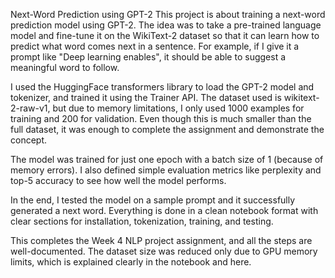 Next-Word Prediction using GPT-2
This project is about training a next-word prediction model using GPT-2. The idea was to take a pre-trained language model and fine-tune it on the WikiText-2 dataset so that it can learn how to predict what word comes next in a sentence. For example, if I give it a prompt like "Deep learning enables", it should be able to suggest a meaningful word to follow.

I used the HuggingFace transformers library to load the GPT-2 model and tokenizer, and trained it using the Trainer API. The dataset used is wikitext-2-raw-v1, but due to memory limitations, I only used 1000 examples for training and 200 for validation. Even though this is much smaller than the full dataset, it was enough to complete the assignment and demonstrate the concept.

The model was trained for just one epoch with a batch size of 1 (because of memory errors). I also defined simple evaluation metrics like perplexity and top-5 accuracy to see how well the model performs.

In the end, I tested the model on a sample prompt and it successfully generated a next word. Everything is done in a clean notebook format with clear sections for installation, tokenization, training, and testing.

This completes the Week 4 NLP project assignment, and all the steps are well-documented. The dataset size was reduced only due to GPU memory limits, which is explained clearly in the notebook and here.

